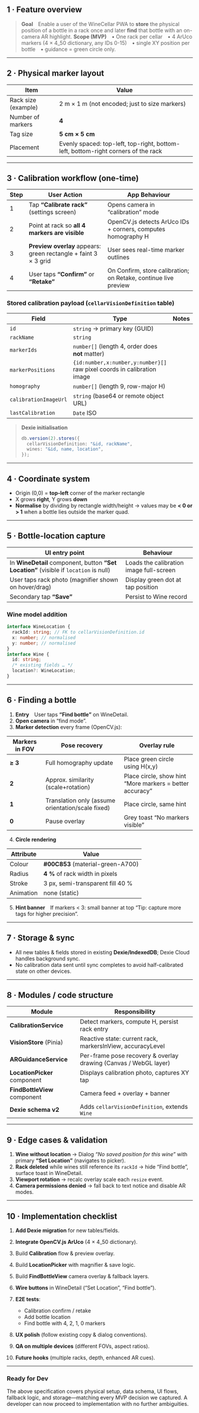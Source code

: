 ## 1 · Feature overview

> **Goal** Enable a user of the WineCellar PWA to **store** the physical position of a bottle in a rack once and later **find** that bottle with an on-camera AR highlight.
> **Scope (MVP)** • One rack per cellar • 4 ArUco markers (4 × 4_50 dictionary, any IDs 0-15) • single XY position per bottle • guidance = green circle only.

---

## 2 · Physical marker layout

| Item                | Value                                                                             |
| ------------------- | --------------------------------------------------------------------------------- |
| Rack size (example) | 2 m × 1 m (not encoded; just to size markers)                                     |
| Number of markers   | **4**                                                                             |
| Tag size            | **5 cm × 5 cm**                                                                   |
| Placement           | Evenly spaced: top-left, top-right, bottom-left, bottom-right corners of the rack |

---

## 3 · Calibration workflow (one-time)

| Step | User Action                                                     | App Behaviour                                                   |
| ---- | --------------------------------------------------------------- | --------------------------------------------------------------- |
| 1    | Tap **“Calibrate rack”** (settings screen)                      | Opens camera in “calibration” mode                              |
| 2    | Point at rack so **all 4 markers are visible**                  | OpenCV.js detects ArUco IDs + corners, computes homography H    |
| 3    | **Preview overlay** appears: green rectangle + faint 3 × 3 grid | User sees real-time marker outlines                             |
| 4    | User taps **“Confirm”** or **“Retake”**                         | On Confirm, store calibration; on Retake, continue live preview |

### Stored calibration payload (`cellarVisionDefinition` table)

| Field                 | Type                                                                    | Notes |
| --------------------- | ----------------------------------------------------------------------- | ----- |
| `id`                  | `string` → primary key (GUID)                                           |       |
| `rackName`            | `string`                                                                |       |
| `markerIds`           | `number[]` (length 4, order does **not** matter)                        |       |
| `markerPositions`     | `{id:number,x:number,y:number}[]` raw pixel coords in calibration image |       |
| `homography`          | `number[]` (length 9, row-major H)                                      |       |
| `calibrationImageUrl` | `string` (base64 or remote object URL)                                  |       |
| `lastCalibration`     | `Date` ISO                                                              |       |

> **Dexie initialisation**
>
> ```ts
> db.version(2).stores({
>   cellarVisionDefinition: "&id, rackName",
>   wines: "&id, name, location",
> });
> ```

---

## 4 · Coordinate system

- Origin (0,0) = **top-left** corner of the marker rectangle
- X grows **right**, Y grows **down**
- **Normalise** by dividing by rectangle width/height → values may be **< 0 or > 1** when a bottle lies outside the marker quad.

---

## 5 · Bottle-location capture

| UI entry point                                                                         | Behaviour                               |
| -------------------------------------------------------------------------------------- | --------------------------------------- |
| In **WineDetail** component, button **“Set Location”** (visible if `location` is null) | Loads the calibration image full-screen |
| User taps rack photo (magnifier shown on hover/drag)                                   | Display green dot at tap position       |
| Secondary tap **“Save”**                                                               | Persist to Wine record                  |

### Wine model addition

```ts
interface WineLocation {
  rackId: string; // FK to cellarVisionDefinition.id
  x: number; // normalised
  y: number; // normalised
}
interface Wine {
  id: string;
  /* existing fields … */
  location?: WineLocation;
}
```

---

## 6 · Finding a bottle

1. **Entry** User taps **“Find bottle”** on WineDetail.
2. **Open camera** in “find mode”.
3. **Marker detection** every frame (OpenCV.js):

| Markers in FOV | Pose recovery                                     | Overlay rule                                             |
| -------------- | ------------------------------------------------- | -------------------------------------------------------- |
| **≥ 3**        | Full homography update                            | Place green circle using H(x,y)                          |
| **2**          | Approx. similarity (scale+rotation)               | Place circle, show hint “More markers = better accuracy” |
| **1**          | Translation only (assume orientation/scale fixed) | Place circle, same hint                                  |
| **0**          | Pause overlay                                     | Grey toast “No markers visible”                          |

4. **Circle rendering**

| Attribute | Value                             |
| --------- | --------------------------------- |
| Colour    | **#00C853** (material-green-A700) |
| Radius    | **4 %** of rack width in pixels   |
| Stroke    | 3 px, semi-transparent fill 40 %  |
| Animation | none (static)                     |

5. **Hint banner** If markers < 3: small banner at top “Tip: capture more tags for higher precision”.

---

## 7 · Storage & sync

- All new tables & fields stored in existing **Dexie/IndexedDB**; Dexie Cloud handles background sync.
- No calibration data sent until sync completes to avoid half-calibrated state on other devices.

---

## 8 · Modules / code structure

| Module                       | Responsibility                                                   |
| ---------------------------- | ---------------------------------------------------------------- |
| **CalibrationService**       | Detect markers, compute H, persist rack entry                    |
| **VisionStore** (Pinia)      | Reactive state: current rack, markersInView, accuracyLevel       |
| **ARGuidanceService**        | Per-frame pose recovery & overlay drawing (Canvas / WebGL layer) |
| **LocationPicker** component | Displays calibration photo, captures XY tap                      |
| **FindBottleView** component | Camera feed + overlay + banner                                   |
| **Dexie schema v2**          | Adds `cellarVisionDefinition`, extends `Wine`                    |

---

## 9 · Edge cases & validation

1. **Wine without location** → Dialog _“No saved position for this wine”_ with primary **“Set Location”** (navigates to picker).
2. **Rack deleted** while wines still reference its `rackId` → hide “Find bottle”, surface toast in WineDetail.
3. **Viewport rotation** → recalc overlay scale each `resize` event.
4. **Camera permissions denied** → fall back to text notice and disable AR modes.

---

## 10 · Implementation checklist

1. **Add Dexie migration** for new tables/fields.
2. **Integrate OpenCV.js ArUco** (4 × 4_50 dictionary).
3. Build **Calibration** flow & preview overlay.
4. Build **LocationPicker** with magnifier & save logic.
5. Build **FindBottleView** camera overlay & fallback layers.
6. **Wire buttons** in WineDetail (“Set Location”, “Find bottle”).
7. **E2E tests**:

   - Calibration confirm / retake
   - Add bottle location
   - Find bottle with 4, 2, 1, 0 markers

8. **UX polish** (follow existing copy & dialog conventions).
9. **QA on multiple devices** (different FOVs, aspect ratios).
10. **Future hooks** (multiple racks, depth, enhanced AR cues).

---

### Ready for Dev

The above specification covers physical setup, data schema, UI flows, fallback logic, and storage—matching every MVP decision we captured. A developer can now proceed to implementation with no further ambiguities.
